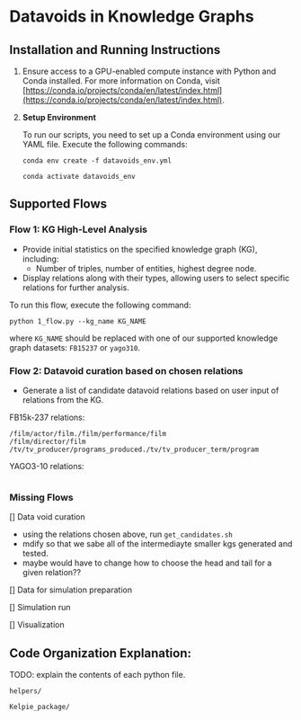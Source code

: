 # Datavoids in Knowledge Graphs



## Installation and Running Instructions

1. Ensure access to a GPU-enabled compute instance with Python and Conda installed. For more information on Conda, visit [https://conda.io/projects/conda/en/latest/index.html](https://conda.io/projects/conda/en/latest/index.html).

2. **Setup Environment**

    To run our scripts, you need to set up a Conda environment using our YAML file. Execute the following commands:

    ```
    conda env create -f datavoids_env.yml
    ```

    ```
    conda activate datavoids_env
    ```
## Supported Flows

### Flow 1: KG High-Level Analysis
- Provide initial statistics on the specified knowledge graph (KG), including:
    - Number of triples, number of entities, highest degree node.
- Display relations along with their types, allowing users to select specific relations for further analysis.

To run this flow, execute the following command:

```
python 1_flow.py --kg_name KG_NAME
```

where `KG_NAME` should be replaced with one of our supported knowledge graph datasets: `FB15237` or `yago310`.

### Flow 2: Datavoid curation based on chosen relations
- Generate a list of candidate datavoid relations based on user input of relations from the KG.


FB15k-237 relations:
```
/film/actor/film./film/performance/film
/film/director/film
/tv/tv_producer/programs_produced./tv/tv_producer_term/program

```

YAGO3-10 relations:
```

```



### Missing Flows

[] Data void curation
- using the relations chosen above, run ```get_candidates.sh```
- mdify so that we sabe all of the intermediayte smaller kgs generated and tested. 
- maybe would have to change how to choose the head and tail for a given relation?? 

[] Data for simulation preparation

[] Simulation run

[] Visualization

## Code Organization Explanation:
TODO: explain the contents of each python file. 

```helpers/```

```Kelpie_package/```
